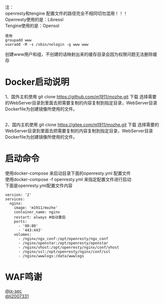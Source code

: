 注：<br>
openresty和tengine 配置文件的路径完全不相同切勿混用！！！<br>
Openresty使用的是：Libressl<br>
Tengine使用的是：Openssl
```
使用
groupadd www
useradd -M -s /sbin/nologin -g www www
```
创建www用户和组，不创建的话映射出来的缓存目录会因为权限问题无法删除缓存

# Docker启动说明

1、国外主机使用 git clone https://github.com/m1911/mozhe.git 下载 选择需要的WebServer目录到里面去把需要复制的内容复制到指定目录，WebServer目录Dockerfile为创建镜像所使用的文件。

<br>2、国内主机使用 git clone https://gitee.com/m1911/mozhe.git 下载 选择需要的WebServer目录到里面去把需要复制的内容复制到指定目录，WebServer目录Dockerfile为创建镜像所使用的文件。

# 启动命令
使用docker-compose 来启动目录下面的openresty.yml 配置文件
<br>使用docker-compose -f openresty.yml 来指定配置文件进行启动
<br>下面是openresty.yml配置文件内容
```
version: '2'
services:
  nginx:
    image: 'm1911/mozhe'
    container_name: nginx
    restart: always #自动重启
    ports:
      - '80:80'
      - '443:443'
    volumes:
      - /nginx/ngx_conf:/opt/openresty/ngx_conf 
      - /nginx/openstar:/opt/openresty/openstar 
      - /nginx/vhost:/opt/openresty/nginx/conf/vhost 
      - /nginx/ssl:/opt/openresty/nginx/conf/ssl 
      - /nginx/wwwlogs:/data/wwwlogs
```
# WAF鸣谢
[@jx-sec](https://github.com/jx-sec/jxwaf)  
[@lj2007331](https://github.com/lj2007331/ngx_lua_waf)

